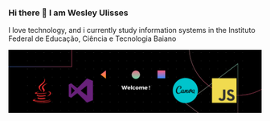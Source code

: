 ### Hi there 👋 I am Wesley Ulisses
I love technology, and i currently study information systems in the Instituto Federal de Educação, Ciência e Tecnologia Baiano

![Screenshot](https://github.com/WesleyUlisses/WesleyUlisses/blob/28bac92951ddd51222511dc1847dcc748c8c1d89/Seja%20Bem-Vindo%20ao%20Meu%20GitHub.png)

